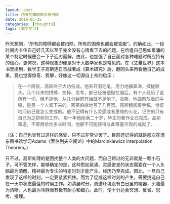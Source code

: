 ```yaml
---
layout: post
title: 所有的障碍都会被扫除
date: 2016-05-25
categories: [thoughts]
tags: [数学学习]
---
```


昨天想到，“所有的障碍都会被扫除，所有的困难也都会被克服”。的确如此，一段时间内卡住自己好几天以至于完全没有心情看下去的问题，在恰逢自己思如泉涌的某个特定时候便会一下子迎刃而解。由此，也加强了自己面对各种难题时所应持有的信心。更何况，这种现象即便是对于大数学家也是常见的。在《丈量世界》这本书里提到，数学王子高斯连日奋战著成《算术研究》后，翻回头来再看他自己的成果，竟也觉得惊奇、费解，好像这一切源自上帝的启示：

> 在一个雨夜，高斯终于大功告成。他丢开羽毛笔，用力地擤鼻涕，揉搓额头。几个月来的拼搏、抉择、思考，都已经被他抛在脑后。有个人经历了这所有一切，但不是他，从几分钟前开始就不是他了。高斯，他面前放着的手稿，是另一个人留下来的。密密麻麻地写了几百页。高斯翻阅着手稿，惊讶地问自己是怎么完成的。他不记得有什么灵感或者思维的火花，记住的只有自己为之拼命的工作。 那一年他刚满二十岁，毕生的著作业已完成。高斯知道，不管再给他多长时间，他都不可能获得与此等量齐观的成就了。

（注：自己也曾有过这样的感受，只不过非常少罢了。目前还记得的就是那次在浦东图书馆学习Adams《索伯列夫空间论》中的Marcinkiewicz Interpolation Theorem。）

只不过，高斯处理的是困扰整个人类的大问题，而自己跨过的无非就是一颗小石子。可不管怎样，能够确定的是，这种思如泉涌、灵感迸发的状态需要在一个人头脑最为清醒、精神最为专注的特定时刻才能产生、经历乃至完成。因此，一旦自己发现了这样的时刻，一定要紧紧抓住。而为了促成这样时刻的产生，需要挑选自己在一天中状态最佳的时候工作。如清晨时分，周遭环境没有白日里的喧器，头脑最为清晰，人也最为冷静而有极有耐心和细心。此时，便十分适合冥想、反省、思考、推理。
